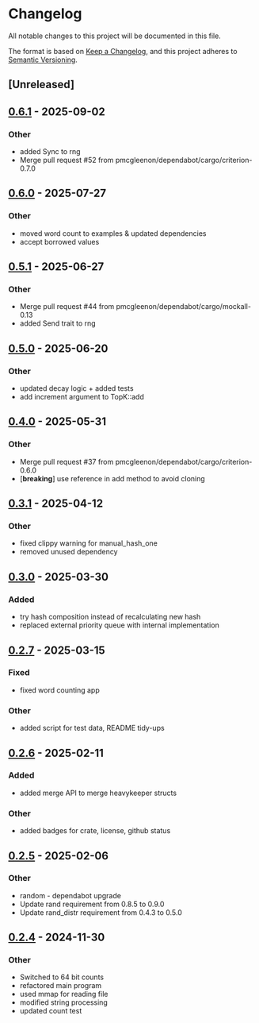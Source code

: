 # Changelog

All notable changes to this project will be documented in this file.

The format is based on [Keep a Changelog](https://keepachangelog.com/en/1.0.0/),
and this project adheres to [Semantic Versioning](https://semver.org/spec/v2.0.0.html).

## [Unreleased]

## [0.6.1](https://github.com/pmcgleenon/heavykeeper-rs/compare/v0.6.0...v0.6.1) - 2025-09-02

### Other

- added Sync to rng
- Merge pull request #52 from pmcgleenon/dependabot/cargo/criterion-0.7.0

## [0.6.0](https://github.com/pmcgleenon/heavykeeper-rs/compare/v0.5.1...v0.6.0) - 2025-07-27

### Other

- moved word count to examples & updated dependencies
- accept borrowed values

## [0.5.1](https://github.com/pmcgleenon/heavykeeper-rs/compare/v0.5.0...v0.5.1) - 2025-06-27

### Other

- Merge pull request #44 from pmcgleenon/dependabot/cargo/mockall-0.13
- added Send trait to  rng

## [0.5.0](https://github.com/pmcgleenon/heavykeeper-rs/compare/v0.4.0...v0.5.0) - 2025-06-20

### Other

- updated decay logic + added tests
- add increment argument to TopK::add

## [0.4.0](https://github.com/pmcgleenon/heavykeeper-rs/compare/v0.3.1...v0.4.0) - 2025-05-31

### Other

- Merge pull request #37 from pmcgleenon/dependabot/cargo/criterion-0.6.0
- [**breaking**] use reference in add method to avoid cloning

## [0.3.1](https://github.com/pmcgleenon/heavykeeper-rs/compare/v0.3.0...v0.3.1) - 2025-04-12

### Other

- fixed clippy warning for manual_hash_one
- removed unused dependency

## [0.3.0](https://github.com/pmcgleenon/heavykeeper-rs/compare/v0.2.7...v0.3.0) - 2025-03-30

### Added

- try hash composition instead of recalculating new hash
- replaced external priority queue with internal implementation


## [0.2.7](https://github.com/pmcgleenon/heavykeeper-rs/compare/v0.2.6...v0.2.7) - 2025-03-15

### Fixed

- fixed word counting app

### Other

- added script for test data, README tidy-ups

## [0.2.6](https://github.com/pmcgleenon/heavykeeper-rs/compare/v0.2.5...v0.2.6) - 2025-02-11

### Added

- added merge API to merge heavykeeper structs

### Other

- added badges for crate, license, github status

## [0.2.5](https://github.com/pmcgleenon/heavykeeper-rs/compare/v0.2.4...v0.2.5) - 2025-02-06

### Other

- random - dependabot upgrade
- Update rand requirement from 0.8.5 to 0.9.0
- Update rand_distr requirement from 0.4.3 to 0.5.0

## [0.2.4](https://github.com/pmcgleenon/heavykeeper-rs/compare/v0.2.3...v0.2.4) - 2024-11-30

### Other

- Switched to 64 bit counts
- refactored main program
- used mmap for reading file
- modified string processing
- updated count test
